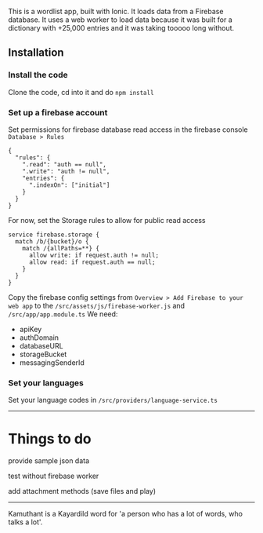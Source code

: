 This is a wordlist app, built with Ionic. It loads data from a Firebase database. It uses a web worker to load data because it was built for a dictionary with +25,000 entries and it was taking tooooo long without.

## Installation


### Install the code

Clone the code, cd into it and do `npm install`


### Set up a firebase account

Set permissions for firebase database read access in the firebase console `Database > Rules`

    {
      "rules": {
        ".read": "auth == null",
        ".write": "auth != null",
        "entries": {
          ".indexOn": ["initial"]
        }
      }
    }

For now, set the Storage rules to allow for public read access

    service firebase.storage {
      match /b/{bucket}/o {
        match /{allPaths=**} {
          allow write: if request.auth != null;
          allow read: if request.auth == null;
        }
      }
    }


Copy the firebase config settings from `Overview > Add Firebase to your web app` to the `/src/assets/js/firebase-worker.js` and `/src/app/app.module.ts` We need: 

- apiKey
- authDomain
- databaseURL
- storageBucket
- messagingSenderId



### Set your languages

Set your language codes in `/src/providers/language-service.ts`

 

-----

# Things to do 

provide sample json data

test without firebase worker

add attachment methods (save files and play)


-----

Kamuthant is a Kayardild word for 'a person who has a lot of words, who talks a lot'. 
